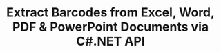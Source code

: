 ---
############################# Static ############################
layout: "auto-gen-gist"
draft: false
path: "parser/net/extract/table/odt/"
otherformats: DOC DOT DOCX DOCM DOTX DOTM TXT ODT RTF PDF XHTML MHTML MD XML EPUB FB2 CHM XLS XLT XLSX XLSM XLSB XLTX XLTM ODS CSV OTS XLA XLAM PPT PPTX  PPS POT PPSX PPTM POTX PPSM ODP OTP PST OST EML EMLX MSG ONE 

############################# Head ############################
head_title: "Extract Tables from PDF, DOCX, PPTX, XLSX, EPUB & More via C#.NET API"
head_description: "GroupDocs.Parser .NET API enables progreammers to extract tables from PDF, DOC, DOCX, PPT, PPTX, EML, MSG, XLS, XLSX, CSV, ODT, RTF & many other documents types inside .NET Apps."

############################# Header ############################
title: "Extract Barcodes from Excel, Word, PDF & PowerPoint Documents via C#.NET API"
description: "GroupDocs.Parser .NET API allows programmers to extract barcodes from PDF, DOC, DOCX, PPT, PPTX, EML, MSG, XLS, XLSX, CSV, ODT, RTF & EPUB documents or pages."

######################### Download Button #######################
button:
    enable: true

############################# About ############################
about:
    enable: true
    title: "How to Extract Barcodes from Excel, Word, PDF & Other Documents via .NET API?"
    content: |
     Table is the collection of cells arranged in rows and columns.  Tables play a very important role in storing as well as organizing detailed or complicated data allowing the users to easily read and view it. Tables can be used in many ways, such as making lists, comparing information, align data, group information, highlight trends or patterns in data and many more. GroupDocs.Parser for .NET is a useufly API that allows software programmers to develop solution for extracting tables, text and  images from various kinds of supported documents formats, such as such as PDF, Emails, Ebooks, Word (DOC, DOCX), PowerPoint (PPT, PPTX), Excel (XLS, XLSX), Emails (EML, MSG)  formats and many more. The Java API has included several important features for working with tables, such as extract all tables from a documents, extract table from a particular page, get table cell data, get total number of a table rows and columns, get row height,   print data of a table and may more.

############################# content ############################
steps:
    enable: true
    block:
    - title_left: "How to Extract Tables from ODT Documents via C# .NET "
      content_left: |
       GroupDocs.Parser .NET API helps software developers to extract tables from ODT documents with just couple of lines of code. The following C# .NET code example demonstrates how developers can extract tables from a ODT document. 

      title_right: "Tables Extraction from Documents"
      content_right: |
        * Create an instance of [Parser](https://apireference.groupdocs.com/parser/net/groupdocs.parser/parser) 
        * check if tables extraction is supported 
        * Create the layout of tables
        * Create the options for table extraction
        * Call [getTables(options)](https://apireference.groupdocs.com/parser/java/com.groupdocs.parser/Parser#getTables(com.groupdocs.parser.options.PageTableAreaOptions)) method to extract tables from the whole document.
        * Iterate over rows and columns
        * extract and Print table cell text

      gisthash: "dda6d3d4866e63ae1614d86dd847fecd"
      gistfile: "tables_extraction_form_documents.cs"

    - title_left: "Use .NET API to Extract Tables from ODT Document's Page"
      content_left: |
       GroupDocs.Parser .NET empowers software developers to extract tables from ODT documents's page. The following C# .NET code shows how programmers can perform barcodes extraction inside a ODT document. 

      title_right: "Extract Barcodes via C# .NET"
      content_right: |
        * Create an instance of [Parser](https://apireference.groupdocs.com/parser/net/groupdocs.parser/parser) 
        * check if tables extraction is supported 
        * Create the layout of tables
        * Create the options for table extraction from document page
        * Call [getTables(options)](https://apireference.groupdocs.com/parser/java/com.groupdocs.parser/Parser#getTables(com.groupdocs.parser.options.PageTableAreaOptions)) method to extract tables from the whole document.
        * Iterate over tables, rows and columns
        * extract and Print table cell text
     
      gisthash: "2dc42054bba3abdc297c63f4534281d8"
      gistfile: "tables_extraction_form_documents_page.cs"
      
    - title_left: "System Requirements"
      content_left: |
        GroupDocs.Parser for .NET is fully supported on all major platforms and operating systems. For complete system requirements guide, please visit [system requirements](hhttps://docs.groupdocs.com/parser/net/system-requirements/) Before executing the code below, please make sure that you have the following prerequisites installled on your system:
        * Operating Systems: Microsoft Windows, Linux, MacOS
        * Development Environment:  Visual Studio, Xamarin, MonoDevelop etc
        * Frameworks: .NET Framework, .NET Standard, .NET Core, Mono
        * Get the latest version of GroupDocs.Parser .NET APIs from [NuGet](https://www.nuget.org/packages/GroupDocs.parser/)
        
      title_right: "Why Use GroupDocs.Parser"
      content_right: |
        * Plain text extraction support  from any supported documents
        * Documents parsing via user-defined templates.
        * Fully support structured text extraction
        * Text searching via keyword as well as regular expression
        * Extract formatted text, metadata, images, containers, and attachments.
        * Extract table of contents for some supported document formats.
        * Parse form data from PDF documents.
        * Extract hyperlinks from the document

demos:
    enable: true
        

about_formats:
    enable: true


more_formats:
    enable: true


back_to_top:
    enable: true
---